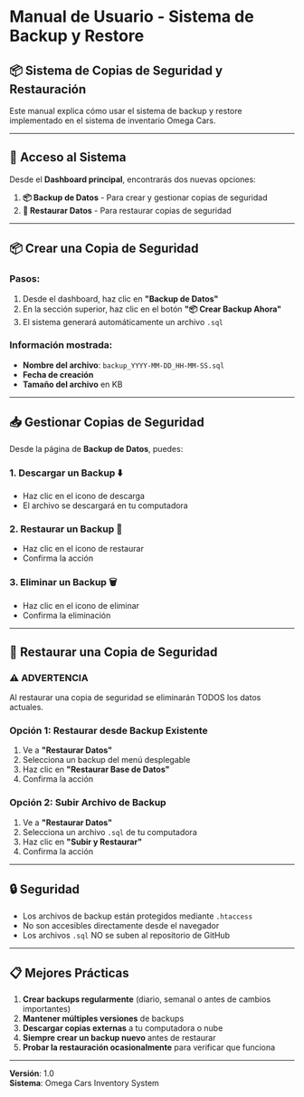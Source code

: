 # Manual de Usuario - Sistema de Backup y Restore

## 📦 Sistema de Copias de Seguridad y Restauración

Este manual explica cómo usar el sistema de backup y restore implementado en el sistema de inventario Omega Cars.

---

## 🚀 Acceso al Sistema

Desde el **Dashboard principal**, encontrarás dos nuevas opciones:

1. **📦 Backup de Datos** - Para crear y gestionar copias de seguridad
2. **🔄 Restaurar Datos** - Para restaurar copias de seguridad

---

## 📦 Crear una Copia de Seguridad

### Pasos:

1. Desde el dashboard, haz clic en **"Backup de Datos"**
2. En la sección superior, haz clic en el botón **"📦 Crear Backup Ahora"**
3. El sistema generará automáticamente un archivo `.sql`

### Información mostrada:

- **Nombre del archivo**: `backup_YYYY-MM-DD_HH-MM-SS.sql`
- **Fecha de creación**
- **Tamaño del archivo** en KB

---

## 📥 Gestionar Copias de Seguridad

Desde la página de **Backup de Datos**, puedes:

### 1. **Descargar un Backup** ⬇️
   - Haz clic en el icono de descarga
   - El archivo se descargará en tu computadora

### 2. **Restaurar un Backup** 🔄
   - Haz clic en el icono de restaurar
   - Confirma la acción

### 3. **Eliminar un Backup** 🗑️
   - Haz clic en el icono de eliminar
   - Confirma la eliminación

---

## 🔄 Restaurar una Copia de Seguridad

### ⚠️ ADVERTENCIA

Al restaurar una copia de seguridad se eliminarán TODOS los datos actuales.

### Opción 1: Restaurar desde Backup Existente

1. Ve a **"Restaurar Datos"**
2. Selecciona un backup del menú desplegable
3. Haz clic en **"Restaurar Base de Datos"**
4. Confirma la acción

### Opción 2: Subir Archivo de Backup

1. Ve a **"Restaurar Datos"**
2. Selecciona un archivo `.sql` de tu computadora
3. Haz clic en **"Subir y Restaurar"**
4. Confirma la acción

---

## 🔒 Seguridad

- Los archivos de backup están protegidos mediante `.htaccess`
- No son accesibles directamente desde el navegador
- Los archivos `.sql` NO se suben al repositorio de GitHub

---

## 📋 Mejores Prácticas

1. **Crear backups regularmente** (diario, semanal o antes de cambios importantes)
2. **Mantener múltiples versiones** de backups
3. **Descargar copias externas** a tu computadora o nube
4. **Siempre crear un backup nuevo** antes de restaurar
5. **Probar la restauración ocasionalmente** para verificar que funciona

---

**Versión**: 1.0  
**Sistema**: Omega Cars Inventory System
